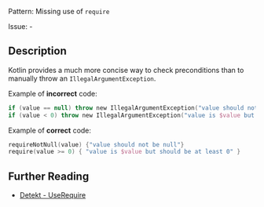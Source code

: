 Pattern: Missing use of `require`

Issue: -

## Description

Kotlin provides a much more concise way to check preconditions than to manually throw an `IllegalArgumentException`.

Example of **incorrect** code:

```kotlin
if (value == null) throw new IllegalArgumentException("value should not be null")
if (value < 0) throw new IllegalArgumentException("value is $value but should be at least 0")
```

Example of **correct** code:

```kotlin
requireNotNull(value) {"value should not be null"}
require(value >= 0) { "value is $value but should be at least 0" }
```

## Further Reading

* [Detekt - UseRequire](https://detekt.dev/docs/rules/style/#userequire)
